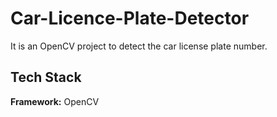 # Car-Licence-Plate-Detector

It is an OpenCV project to detect the car license plate number. 

## Tech Stack

**Framework:** OpenCV
